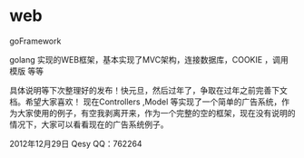 web
===

goFramework 

golang 实现的WEB框架，基本实现了MVC架构，连接数据库，COOKIE ，调用模版 等等

具体说明等下次整理好的发布！快元旦，然后过年了，争取在过年之前完善下文档。希望大家喜欢！
现在Controllers ,Model 等实现了一个简单的广告系统，作为大家使用的例子，有空我剥离开来，作为一个完整的空的框架，现在没有说明的情况下，大家可以看看现在的广告系统例子。

2012年12月29日
Qesy
QQ：762264
